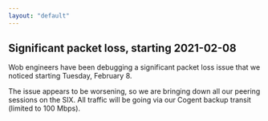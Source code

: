 ```yaml
---
layout: "default"
---
```


## Significant packet loss, starting 2021-02-08

Wob engineers have been debugging a significant packet loss issue that we noticed starting Tuesday, February 8.

The issue appears to be worsening, so we are bringing down all our peering sessions on the SIX. All traffic will be going via our Cogent backup transit (limited to 100 Mbps).
